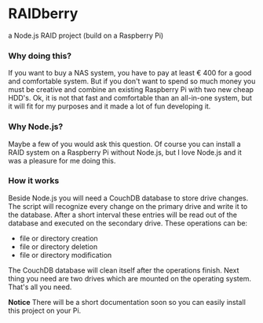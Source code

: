# RAIDberry
a Node.js RAID project (build on a Raspberry Pi)

### Why doing this?
If you want to buy a NAS system, you have to pay at least € 400 for a good and comfortable system. But if you don't want to spend so much money
you must be creative and combine an existing Raspberry Pi with two new cheap HDD's. Ok, it is not that fast and comfortable than an all-in-one system, 
but it will fit for my purposes and it made a lot of fun developing it.

### Why Node.js?
Maybe a few of you would ask this question. Of course you can install a RAID system on a Raspberry Pi without Node.js, but I love Node.js and it was a pleasure for me doing this.

### How it works
Beside Node.js you will need a CouchDB database to store drive changes. The script will recognize every change on the primary drive and write it to the database.
After a short interval these entries will be read out of the database and executed on the secondary drive. These operations can be:
- file or directory creation 
- file or directory deletion
- file or directory modification

The CouchDB database will clean itself after the operations finish. Next thing you need are two drives which are mounted on the operating system. That's all you need.

**Notice**
There will be a short documentation soon so you can easily install this project on your Pi.

